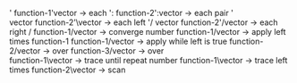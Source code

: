 '
  function-1'vector -> each
':
  function-2':vector -> each pair
'\
  vector function-2'\vector -> each left
'/
  vector function-2'/vector -> each right
/
  function-1/vector -> converge
  number function-1/vector -> apply left times
  function-1 function-1/vector -> apply while left is true
  function-2/vector -> over
  function-3/vector -> over
\
  function-1\vector -> trace until repeat
  number function-1\vector -> trace left times
  function-2\vector -> scan

